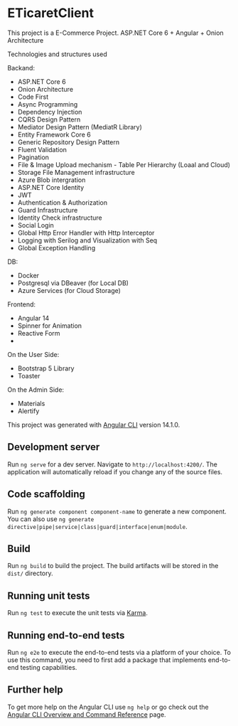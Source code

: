 # ETicaretClient

This project is a E-Commerce Project. ASP.NET Core 6 + Angular + Onion Architecture

Technologies and structures used

Backand:
- ASP.NET Core 6
- Onion Architecture
- Code First
- Async Programming
- Dependency Injection
- CQRS Design Pattern
- Mediator Design Pattern (MediatR Library)
- Entity Framework Core 6
- Generic Repository Design Pattern
- Fluent Validation
- Pagination
- File & Image Upload mechanism - Table Per Hierarchy (Loaal and Cloud)
- Storage File Management infrastructure
- Azure Blob intergration
- ASP.NET Core Identity
- JWT
- Authentication & Authorization
- Guard Infrastructure
- Identity Check infrastructure
- Social Login
- Global Http Error Handler with Http Interceptor
- Logging with Serilog and Visualization with Seq
- Global Exception Handling


DB:
- Docker
- Postgresql via DBeaver (for Local DB)
- Azure Services (for Cloud Storage)

Frontend:
- Angular 14
- Spinner for Animation
- Reactive Form
-

On the User Side:
- Bootstrap 5 Library
- Toaster

On the Admin Side:
- Materials
- Alertify



This project was generated with [Angular CLI](https://github.com/angular/angular-cli) version 14.1.0.

## Development server

Run `ng serve` for a dev server. Navigate to `http://localhost:4200/`. The application will automatically reload if you change any of the source files.

## Code scaffolding

Run `ng generate component component-name` to generate a new component. You can also use `ng generate directive|pipe|service|class|guard|interface|enum|module`.

## Build

Run `ng build` to build the project. The build artifacts will be stored in the `dist/` directory.

## Running unit tests

Run `ng test` to execute the unit tests via [Karma](https://karma-runner.github.io).

## Running end-to-end tests

Run `ng e2e` to execute the end-to-end tests via a platform of your choice. To use this command, you need to first add a package that implements end-to-end testing capabilities.

## Further help

To get more help on the Angular CLI use `ng help` or go check out the [Angular CLI Overview and Command Reference](https://angular.io/cli) page.
